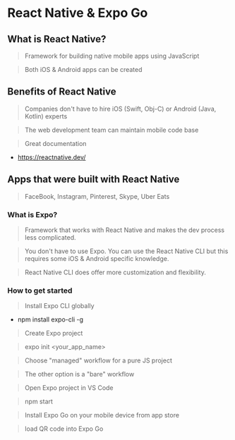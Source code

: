 # React Native & Expo Go

## What is React Native?
> Framework for building native mobile apps using JavaScript

> Both iOS & Android apps can be created

## Benefits of React Native
> Companies don't have to hire iOS (Swift, Obj-C) or Android (Java, Kotlin) experts

> The web development team can maintain mobile code base

> Great documentation
 - https://reactnative.dev/

## Apps that were built with React Native
> FaceBook, Instagram, Pinterest, Skype, Uber Eats

### What is Expo?
> Framework that works with React Native and makes the dev process less complicated.

> You don't have to use Expo. You can use the React Native CLI but this requires some iOS & Android specific knowledge.

> React Native CLI does offer more customization and flexibility.

### How to get started
> Install Expo CLI globally

  - npm install expo-cli -g

> Create Expo project

  > expo init <your_app_name>

  > Choose "managed" workflow for a pure JS project

  > The other option is a "bare" workflow

> Open Expo project in VS Code

  > npm start

> Install Expo Go on your mobile device from app store

  > load QR code into Expo Go
